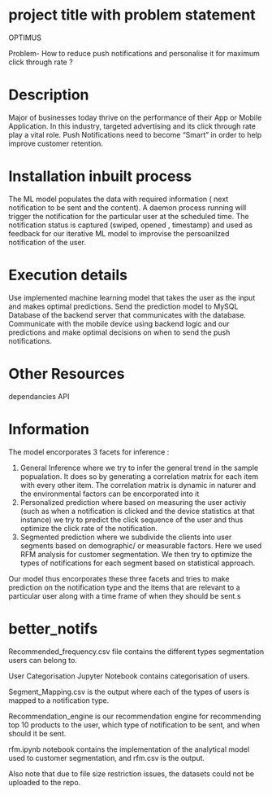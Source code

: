 # project title with problem statement
OPTIMUS

Problem- How to reduce push notifications and personalise it for maximum click through rate ?

# Description
Major of businesses today thrive on the performance of their App or Mobile Application. In this industry, targeted advertising and its click through rate play a vital role. Push Notifications need to become “Smart” in order to help improve customer retention. 

# Installation inbuilt process
The ML model populates the data with required information ( next notification to be sent and the content). A daemon process running will trigger the notification for the particular user at the scheduled time. The notification status is captured (swiped, opened , timestamp) and used as feedback for our iterative ML model to improvise the persoanilzed notification of the user.


# Execution details
Use implemented machine learning model that takes the user as the input and makes optimal predictions.
Send the prediction model to MySQL Database of the backend server that communicates with the database.
Communicate with the mobile device using backend logic and our predictions and make optimal decisions on when to send the push notifications.

# Other Resources 
dependancies API

# Information 
The model encorporates 3 facets for inference :
1. General Inference where we try to infer the general trend in the sample popualation. It does so by generating a correlation matrix for each item with every other item. The correlation matrix is dynamic in naturer and the environmental factors can be encorporated into it
2. Personalized prediction where based on measuring the user activiy (such as when a notification is clicked and the device statistics at that instance) we try to predict the click sequence of the user and thus optimize the click rate of the notification.
3. Segmented prediction where we subdivide the clients into user segments based on demographic/ or measurable factors. Here we used RFM analysis for customer segmentation. We then try to optimize the types of notifications for each segment based on statistical approach.

Our model thus encorporates these three facets and tries to make prediction on the notification type and the items that are relevant to a particular user along with a time frame of when they should be sent.s


# better_notifs

Recommended_frequency.csv file contains the different types segmentation users can belong to.

User Categorisation Jupyter Notebook contains categorisation of users.

Segment_Mapping.csv is the output where each of the types of users is mapped to a notification type.

Recommendation_engine is our recommendation engine for recommending top 10 products to the user, which type of notification to be sent,
and when should it be sent.

rfm.ipynb notebook contains the implementation of the analytical model used to customer segmentation, and rfm.csv is the output.

Also note that due to file size restriction issues, the datasets could not be uploaded to the repo.
